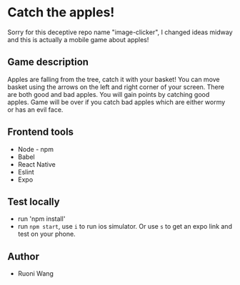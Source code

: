 # Catch the apples!

Sorry for this deceptive repo name "image-clicker", I changed ideas midway and this is actually a mobile game about apples!

## Game description
Apples are falling from the tree, catch it with your basket! You can move basket using the arrows on the left and right corner of your screen. There are both good and bad apples. You will gain points by catching good apples. Game will be over if you catch bad apples which are either wormy or has an evil face.

## Frontend tools
- Node - npm
- Babel
- React Native
- Eslint
- Expo

## Test locally
- run 'npm install'
- run `npm start`, use `i` to run ios simulator. Or use `s` to get an expo link and test on your phone.

## Author
- Ruoni Wang
